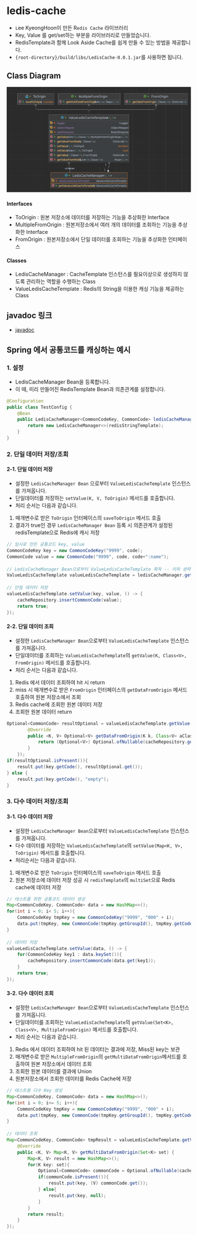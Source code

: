 # ledis-cache
- `L`ee KyeongHoon이 만든 R`edis Cache` 라이브러리
- Key, Value 를 get/set하는 부분을 라이브러리로 만들었습니다.
- RedisTemplate과 함께 Look Aside Cache를 쉽게 만들 수 있는 방법을 제공합니다.
- `{root-directory}/build/libs/LedisCache-0.0.1.jar`를 사용하면 됩니다.

## Class Diagram

<img src="./README-resources/classdiagram.png" title="class diagram"/>

#### Interfaces
- ToOrigin : 원본 저장소에 데이터를 저장하는 기능을 추상화한 Interface
- MultipleFromOrigin : 원본저장소에서 여러 개의 데이터를 조회하는 기능을 추상화한 Interface
- FromOrigin : 원본저장소에서 단일 데이터를 조회하는 기능을 추상화한 인터페이스

#### Classes
- LedisCacheManager : CacheTemplate 인스턴스를 필요이상으로 생성하지 않도록 관리하는 역할을 수행하는 Class
- ValueLedisCacheTemplate : Redis의 String을 이용한 캐싱 기능을 제공하는 Class

## javadoc 링크
- [javadoc ](https://pongdangx2.github.io/ledis-cache/)

## Spring 에서 공통코드를 캐싱하는 예시

### 1. 설정
- LedisCacheManager Bean을 등록합니다. 
- 이 때, 미리 만들어진 RedisTemplate Bean과 의존관계를 설정합니다.

```java
@Configuration
public class TestConfig {
    @Bean
    public LedisCacheManager<CommonCodeKey, CommonCode> ledisCacheManager(RedisTemplate redisStringTemplate) {
        return new LedisCacheManager<>(redisStringTemplate);
    }
}
```

### 2. 단일 데이터 저장/조회

#### 2-1. 단일 데이터 저장

- 설정한 `LedisCacheManager Bean` 으로부터 `ValueLedisCacheTemplate` 인스턴스를 가져옵니다.
- 단일데이터를 저장하는 `setValue(K, V, ToOrigin)` 메서드를 호출합니다.
- 처리 순서는 다음과 같습니다.

1. 매개변수로 받은 `ToOrigin` 인터페이스의 `saveToOrigin` 메서드 호출
2. 결과가 true인 경우 `LedisCacheManager Bean` 등록 시 의존관계가 설정된 redisTemplate으로 Redis에 캐시 저장

```java
// 임시로 만든 공통코드 key, value
CommonCodeKey key = new CommonCodeKey("9999", code);
CommonCode value = new CommonCode("9999", code, code+":name");

// LedisCacheManager Bean으로부터 ValueLedisCacheTemplate 획득 -- 이하 생략
ValueLedisCacheTemplate valueLedisCacheTemplate = ledisCacheManager.getValueLedisCacheTemplate();

// 단일 데이터 저장
valueLedisCacheTemplate.setValue(key, value, () -> {
    cacheRepository.insertCommonCode(value);
    return true;
});
```

#### 2-2. 단일 데이터 조회

- 설정한 `LedisCacheManager Bean`으로부터 `ValueLedisCacheTemplate` 인스턴스를 가져옵니다.
- 단일데이터를 조회하는 `ValueLedisCacheTemplate`의 `getValue(K, Class<V>, FromOrigin)` 메서드를 호출합니다.
- 처리 순서는 다음과 같습니다.

1. Redis 에서 데이터 조회하여 hit 시 return
2. miss 시 매개변수로 받은 `FromOrigin` 인터페이스의 `getDataFromOrigin` 메서드 호출하여 원본 저장소에서 조회
3. Redis cache에 조회한 원본 데이터 저장
4. 조회한 원본 데이터 return

```java
Optional<CommonCode> resultOptional = valueLedisCacheTemplate.getValue(key, CommonCode.class, new FromOrigin() {
        @Override
        public <K, V> Optional<V> getDataFromOrigin(K k, Class<V> aClass) {
            return (Optional<V>) Optional.ofNullable(cacheRepository.getCommonCode(key));
        }
    });
if(resultOptional.isPresent()){
    result.put(key.getCode(), resultOptional.get());
} else {
    result.put(key.getCode(), "empty");
}
```

### 3. 다수 데이터 저장/조회

#### 3-1. 다수 데이터 저장

- 설정한 `LedisCacheManager Bean`으로부터 `ValueLedisCacheTemplate` 인스턴스를 가져옵니다.
- 다수 데이터를 저장하는 `ValueLedisCacheTemplate`의 `setValue(Map<K, V>, ToOrigin)` 메서드를 호출합니다.
- 처리순서는 다음과 같습니다.

1. 매개변수로 받은 `ToOrigin` 인터페이스의 `saveToOrigin` 메서드 호출
2. 원본 저장소에 데이터 저장 성공 시 `redisTemplate`의 `multiSet`으로 Redis cache에 데이터 저장

```java
// 테스트를 위한 공통코드 데이터 생성
Map<CommonCodeKey, CommonCode> data = new HashMap<>();
for(int i = 0; i< 5; i++){
    CommonCodeKey tmpKey = new CommonCodeKey("9999", "000" + i);
    data.put(tmpKey, new CommonCode(tmpKey.getGroupId(), tmpKey.getCode(), tmpKey.getCode() + "name"));
}

// 데이터 저장
valueLedisCacheTemplate.setValue(data, () -> {
    for(CommonCodeKey key1 : data.keySet()){
        cacheRepository.insertCommonCode(data.get(key1));
    }
    return true;
});
```

#### 3-2. 다수 데이터 조회

- 설정한 `LedisCacheManager Bean`으로부터 `ValueLedisCacheTemplate` 인스턴스를 가져옵니다.
- 단일데이터를 조회하는 `ValueLedisCacheTemplate`의 `getValue(Set<K>, Class<V>, MultipleFromOrigin)` 메서드를 호출합니다.
- 처리 순서는 다음과 같습니다.

1. Redis 에서 데이터 조회하여 hit 된 데이터는 결과에 저장, Miss된 key는 보관
2. 매개변수로 받은 `MultipleFromOrigin`의 `getMultiDataFromOrigin`메서드를 호출하여 원본 저장소에서 데이터 조회
3. 조회한 원본 데이터를 결과에 Union
4. 원본저장소에서 조회한 데이터를 Redis Cache에 저장

```java
// 테스트용 다수 Key 생성
Map<CommonCodeKey, CommonCode> data = new HashMap<>();
for(int i = 0; i<= 5; i++){
    CommonCodeKey tmpKey = new CommonCodeKey("9999", "000" + i);
    data.put(tmpKey, new CommonCode(tmpKey.getGroupId(), tmpKey.getCode(), tmpKey.getCode() + "name"));
}

// 데이터 조회
Map<CommonCodeKey, CommonCode> tmpResult = valueLedisCacheTemplate.getValue(data.keySet(), CommonCode.class, new MultipleFromOrigin() {
    @Override
    public <K, V> Map<K, V> getMultiDataFromOrigin(Set<K> set) {
        Map<K, V> result = new HashMap<>();
        for(K key: set){
            Optional<CommonCode> commonCode = Optional.ofNullable(cacheRepository.getCommonCode((CommonCodeKey) key));
            if(commonCode.isPresent()){
                result.put(key, (V) commonCode.get());
            } else{
                result.put(key, null);
            }
        }
        return result;
    }
});
```
